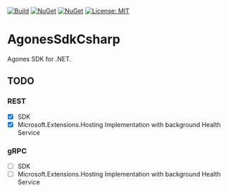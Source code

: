 [![Build](https://github.com/guitarrapc/AgonesSdkCsharp/actions/workflows/build.yaml/badge.svg)](https://github.com/guitarrapc/AgonesSdkCsharp/actions/workflows/build.yaml)
[![NuGet](https://img.shields.io/nuget/v/AgonesSdkCsharp.svg?label=AgonesSdkCsharp%20nuget)](https://www.nuget.org/packages/AgonesSdkCsharp)
[![NuGet](https://img.shields.io/nuget/v/AgonesSdkCsharp.Hosting.svg?label=AgonesSdkCsharp.Hosting%20nuget)](https://www.nuget.org/packages/AgonesSdkCsharp.Hosting)
[![License: MIT](https://img.shields.io/badge/License-MIT-blue.svg)](LICENSE)

# AgonesSdkCsharp

Agones SDK for .NET.

## TODO

### REST

- [x] SDK
- [x] Microsoft.Extensions.Hosting Implementation with background Health Service

### gRPC

- [ ] SDK
- [ ] Microsoft.Extensions.Hosting Implementation with background Health Service
